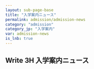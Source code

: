 ```yaml
---
layout: sub-page-base
title: "入学案内ニュース"
permalink: admission/admission-news
category: "admission"
category_jp: "入学案内"
var: admission-news
is_lnb: true
---
```


## Write 3H 入学案内ニュース
